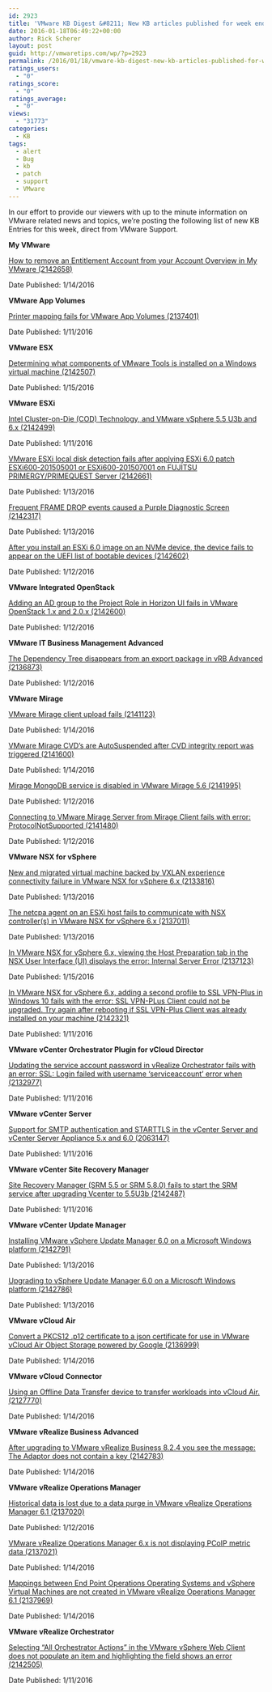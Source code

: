 ```yaml
---
id: 2923
title: 'VMware KB Digest &#8211; New KB articles published for week ending 1/16/15'
date: 2016-01-18T06:49:22+00:00
author: Rick Scherer
layout: post
guid: http://vmwaretips.com/wp/?p=2923
permalink: /2016/01/18/vmware-kb-digest-new-kb-articles-published-for-week-ending-11615/
ratings_users:
  - "0"
ratings_score:
  - "0"
ratings_average:
  - "0"
views:
  - "31773"
categories:
  - KB
tags:
  - alert
  - Bug
  - kb
  - patch
  - support
  - VMware
---
```

In our effort to provide our viewers with up to the minute information on VMware related news and topics, we&#8217;re posting the following list of new KB Entries for this week, direct from VMware Support.

<!--more-->

**My VMware**
  
[How to remove an Entitlement Account from your Account Overview in My VMware (2142658)](http://vmw.re/1KmkzM9)
  
Date Published: 1/14/2016

**VMware App Volumes**
  
[Printer mapping fails for VMware App Volumes (2137401)](http://vmw.re/1ZGXe3Z)
  
Date Published: 1/11/2016

**VMware ESX**
  
[Determining what components of VMware Tools is installed on a Windows virtual machine (2142507)](http://vmw.re/1KmkBU5)
  
Date Published: 1/15/2016

**VMware ESXi**
  
[Intel Cluster-on-Die (COD) Technology, and VMware vSphere 5.5 U3b and 6.x (2142499)](http://vmw.re/1ZGXe40)
  
Date Published: 1/11/2016
  
[VMware ESXi local disk detection fails after applying ESXi 6.0 patch ESXi600-201505001 or ESXi600-201507001 on FUJITSU PRIMERGY/PRIMEQUEST Server (2142661)](http://vmw.re/1KmkzMa)
  
Date Published: 1/13/2016
  
[Frequent FRAME DROP events caused a Purple Diagnostic Screen (2142317)](http://vmw.re/1ZGXe45)
  
Date Published: 1/13/2016
  
[After you install an ESXi 6.0 image on an NVMe device, the device fails to appear on the UEFI list of bootable devices (2142602)](http://vmw.re/1KmkBU9)
  
Date Published: 1/12/2016

**VMware Integrated OpenStack**
  
[Adding an AD group to the Project Role in Horizon UI fails in VMware OpenStack 1.x and 2.0.x (2142600)](http://vmw.re/1ZGXe46)
  
Date Published: 1/12/2016

**VMware IT Business Management Advanced**
  
[The Dependency Tree disappears from an export package in vRB Advanced (2136873)](http://vmw.re/1KmkBUa)
  
Date Published: 1/12/2016

**VMware Mirage**
  
[VMware Mirage client upload fails (2141123)](http://vmw.re/1ZGXe47)
  
Date Published: 1/14/2016
  
[VMware Mirage CVD’s are AutoSuspended after CVD integrity report was triggered (2141600)](http://vmw.re/1KmkBUb)
  
Date Published: 1/14/2016
  
 [Mirage MongoDB service is disabled in VMware Mirage 5.6 (2141995)](http://vmw.re/1ZGXe48)
  
Date Published: 1/12/2016
  
[Connecting to VMware Mirage Server from Mirage Client fails with error: ProtocolNotSupported (2141480)](http://vmw.re/1KmkA2p)
  
Date Published: 1/12/2016

**VMware NSX for vSphere**
  
[New and migrated virtual machine backed by VXLAN experience connectivity failure in VMware NSX for vSphere 6.x (2133816)](http://vmw.re/1ZGXb8k)
  
Date Published: 1/13/2016
  
[The netcpa agent on an ESXi host fails to communicate with NSX controller(s) in VMware NSX for vSphere 6.x (2137011)](http://vmw.re/1KmkA2q)
  
Date Published: 1/13/2016
  
[In VMware NSX for vSphere 6.x, viewing the Host Preparation tab in the NSX User Interface (UI) displays the error: Internal Server Error (2137123)](http://vmw.re/1ZGXe49)
  
Date Published: 1/15/2016
  
[In VMware NSX for vSphere 6.x, adding a second profile to SSL VPN-Plus in Windows 10 fails with the error: SSL VPN-PLus Client could not be upgraded. Try again after rebooting if SSL VPN-Plus Client was already installed on your machine (2142321)](http://vmw.re/1KmkBUj)
  
Date Published: 1/11/2016

**VMware vCenter Orchestrator Plugin for vCloud Director**
  
[Updating the service account password in vRealize Orchestrator fails with an error: SSL: Login failed with username ‘serviceaccount’ error when (2132977)](http://vmw.re/1ZGXb8p)
  
Date Published: 1/11/2016

**VMware vCenter Server**
  
[Support for SMTP authentication and STARTTLS in the vCenter Server and vCenter Server Appliance 5.x and 6.0 (2063147)](http://vmw.re/1KmkA2t)
  
Date Published: 1/11/2016

**VMware vCenter Site Recovery Manager**
  
[Site Recovery Manager (SRM 5.5 or SRM 5.8.0) fails to start the SRM service after upgrading Vcenter to 5.5U3b (2142487)](http://vmw.re/1ZGXeko)
  
Date Published: 1/11/2016

**VMware vCenter Update Manager**
  
[Installing VMware vSphere Update Manager 6.0 on a Microsoft Windows platform (2142791)](http://vmw.re/1KmkCax)
  
Date Published: 1/13/2016
  
[Upgrading to vSphere Update Manager 6.0 on a Microsoft Windows platform (2142786)](http://vmw.re/1ZGXb8q)
  
Date Published: 1/13/2016

**VMware vCloud Air**
  
[Convert a PKCS12 .p12 certificate to a json certificate for use in VMware vCloud Air Object Storage powered by Google (2136999)](http://vmw.re/1KmkCaz)
  
Date Published: 1/14/2016

**VMware vCloud Connector**
  
[Using an Offline Data Transfer device to transfer workloads into vCloud Air. (2127770)](http://vmw.re/1ZGXeku)
  
Date Published: 1/14/2016

**VMware vRealize Business Advanced**
  
[After upgrading to VMware vRealize Business 8.2.4 you see the message: The Adaptor does not contain a key (2142783)](http://vmw.re/1KmkA2u)
  
Date Published: 1/14/2016

**VMware vRealize Operations Manager**
  
[Historical data is lost due to a data purge in VMware vRealize Operations Manager 6.1 (2137020)](http://vmw.re/1ZGXb8s)
  
Date Published: 1/12/2016
  
[VMware vRealize Operations Manager 6.x is not displaying PCoIP metric data (2137021)](http://vmw.re/1KmkCaA)
  
Date Published: 1/14/2016
  
[Mappings between End Point Operations Operating Systems and vSphere Virtual Machines are not created in VMware vRealize Operations Manager 6.1 (2137969)](http://vmw.re/1ZGXeky)
  
Date Published: 1/14/2016

**VMware vRealize Orchestrator**
  
[Selecting “All Orchestrator Actions” in the VMware vSphere Web Client does not populate an item and highlighting the field shows an error (2142505)](http://vmw.re/1KmkCaB)
  
Date Published: 1/11/2016